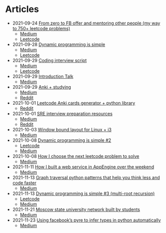 # Articles

* 2021-09-24 [From zero to FB offer and mentoring other people (my way to 750+ leetcode problems)](/articles/way-to-750-lc-problems.md)
    * [Medium](https://medium.com/@pv.safronov/from-zero-to-fb-offer-and-mentoring-other-people-my-way-to-750-problems-ebc7ef3cb166?source=friends_link&sk=9228398eb8d2f2dbdff66e846c8f22f8)
    * [Leetcode](https://leetcode.com/discuss/general-discussion/1483601/from-zero-to-fb-offer-and-mentoring-other-people-my-way-to-750-problems)
* 2021-09-28 [Dynamic programming is simple](/articles/dynamic-programming-is-simple.md)
    * [Medium](https://medium.com/@pv.safronov/dynamic-programming-is-simple-1174aed46e4c)
    * [Leetcode](https://leetcode.com/discuss/study-guide/1490172/Dynamic-programming-is-simple)
* 2021-09-29 [Coding interview script](/articles/coding-interview-structure.md)
    * [Medium](https://medium.com/@pv.safronov/coding-interview-script-b399e6be2ee3)
    * [Leetcode](https://leetcode.com/discuss/general-discussion/1490977/coding-interview-script)
* 2021-09-29 [Introduction Talk](/articles/introduction-talk.md)
    * [Medium](https://medium.com/@pv.safronov/introduction-talk-75fb5299fa7f)
* 2021-09-29 [Anki + studying](/articles/anki.md)
    * [Medium](https://medium.com/@pv.safronov/anki-studying-3-14e8f8f2f4)
    * [Reddit](https://www.reddit.com/r/Anki/comments/pzg9jh/my_experience_with_anki_after_2_years_as_a/)
* 2021-10-01 [Leetcode Anki cards generator + python library](/articles/leetcode-anki.md)
    * [Reddit](https://www.reddit.com/r/leetcode/comments/pzfh2z/leetcode_anki_cards_generator_python_library/)
* 2021-10-01 [SRE interview preparation resources](/articles/sre-interview.md)
    * [Medium](https://medium.com/@pv.safronov/sre-interview-resources-cdb59c3af24)
    * [Reddit](https://www.reddit.com/r/sre/comments/pzv8nl/sre_interview_preparation_resources/)
* 2021-10-03 [Window bound layout for Linux + i3](/articles/window-bound-layout.md)
    * [Medium](https://medium.com/@pv.safronov/window-bound-layout-for-linux-i3-37cbc5bd4dfe)
* 2021-10-08 [Dynamic programming is simple #2](/articles/dynamic-programming-is-simple-2.md)
    * [Leetcode](https://leetcode.com/discuss/study-guide/1508238/Dynamic-programming-is-simple-2)
    * [Medium](https://medium.com/@pv.safronov/dynamic-programming-is-simple-2-32147f45d525)
* 2021-10-08 [How I choose the next leetcode problem to solve](/articles/how-i-choose-the-next-leetcode-problem.md)
    * [Medium](https://medium.com/@pv.safronov/how-i-choose-the-next-leetcode-problem-to-solve-e0d9ae9bc0f)
* 2021-11-11 [How I built a web service in AppEngine over the weekend](/articles/appengine-service-in-2-days.md)
    * [Medium](https://medium.com/@pv.safronov/how-i-built-a-web-service-in-appengine-over-the-weekend-6a90192c4699)
* 2021-11-13 [Graph traversal python patterns that help you think less and code faster](/articles/dfs-template.md)
    * [Medium](https://medium.com/@pv.safronov/graph-traversal-python-patterns-that-help-you-think-less-and-code-faster-66f76e1ab820)
* 2021-11-13 [Dynamic programming is simple #3 (multi-root recursion)](/articles/dynamic-programming-is-simple-3.md)
    * [Leetcode](https://leetcode.com/discuss/study-guide/1527916/Dynamic-programming-is-simple-3-(multi-root-recursion))
    * [Medium](https://medium.com/@pv.safronov/dynamic-programming-is-simple-3-multi-root-recursion-c613dfcc15b4)
* 2021-11-21 [Moscow state university network built by students](/articles/msu-network.md)
    * [Medium](https://medium.com/@pv.safronov/moscow-state-university-network-built-by-students-211539855cf9)
* 2021-11-23 [Using facebook’s pyre to infer types in python automatically](/articles/pyre-infer.md)
    * [Medium](https://medium.com/@pv.safronov/using-facebooks-pyre-to-infer-types-in-python-automatically-718d028fe57d)
